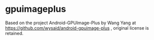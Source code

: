 # gpuimageplus

Based on the project Android-GPUImage-Plus by Wang Yang at https://github.com/wysaid/android-gpuimage-plus , original license is retained.

